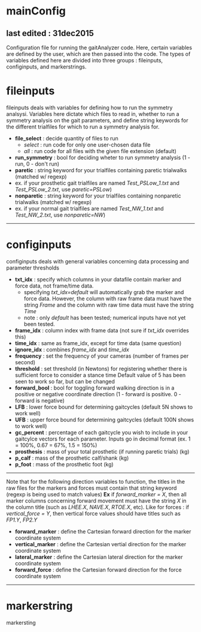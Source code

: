 # mainConfig

last edited : 31dec2015
---
Configuration file for running the gaitAnalyzer code. Here, certain variables are defined by the user, which are then passed into
the code. The types of variables defined here are divided into three groups : fileinputs, configinputs, and markerstrings.

# fileinputs
fileinputs deals with variables for defining how to run the symmetry analsysi. Variables here dictate which files to read in, whether to run a symmetry analysis on the gait parameters, and define string keywords for the different trialfiles for which to run a symmetry analysis for.
 - **file_select** : decide quantity of files to run
   - *select* :  run code for only one user-chosen data file
   - *all* : run code for all files with the given file extension (default)
 -  **run_symmetry** : bool for deciding wheter to run symmetry analysis (1 - run, 0 - don't run)
 -  **paretic** : string keyword for your trialfiles containing paretic trialwalks (matched w/ regexp) 
   - ex. if your prosthetic gait trialfiles are named *Test_PSLow_1.txt* and *Test_PSLow_2.txt*, use *paretic=PSLow*)
 -  **nonparetic** : string keyword for your trialfiles containing nonparetic trialwalks (matched w/ regexp) 
   - ex. if your normal gait trialfiles are named *Test_NW_1.txt* and *Test_NW_2.txt*, use *nonparetic=NW*)

--- 

# configinputs
configinputs deals with general variables concerning data processing and parameter thresholds
 - **txt_idx** : specify which columns in your datafile contain marker and force data, not frame/time data.
   - specifying *txt_idx=default* will automatically grab the marker and force data. However, the column with raw frame data must have the string *Frame* and the column with raw time data must have the string *Time*
   - note : only *default* has been tested; numerical inputs have not yet been tested.
 - **frame_idx** : column index with frame data (not sure if *txt_idx* overrides this)
 - **time_idx** : same as frame_idx, except for time data (same question)
 - **ignore_idx** : combines *frame_idx* and *time_idx*
 - **frequency** : set the frequency of your cameras (number of frames per second)
 - **threshold** : set threshold (in Newtons) for registering whether there is sufficient force to consider a stance time Default value of 5 has been seen to work so far, but can be changed
 - **forward_bool** : bool for toggling forward walking direction is in a positive or negative coordinate direction (1 - forward is positive. 0 - forward is negative)
 - **LFB** : lower force bound for determining gaitcycles (default 5N shows to work well)
 - **UFB** : upper force bound for determining gaitcycles (default 100N shows to work well)
 - **gc_percent** : percentage of each gaitcycle you wish to include in your gaitcylce vectors for each parameter. Inputs go in decimal format (ex. 1 = 100%, 0.67 = 67%, 1.5 = 150%)
 - **prosthesis** : mass of your total prosthetic (if running paretic trials) (kg)
 - **p_calf** : mass of the prosthetic calf/shank (kg)
 - **p_foot** : mass of the prosthetic foot (kg)
 ---
Note that for the following direction variables to function, the titles in the raw files for the markers and forces must contain that string keyword (regexp is being used to match values)
**Ex** if *forward_marker = X*, then all marker columns concerning forward movement must have the string *X* in the column title (such as *LHEE.X*, *NAVE.X*, *RTOE.X*, etc). Like for forces : if *vertical_force = Y*, then vertical force values should have titles such as *FP1.Y*, *FP2.Y*
 - **forward_marker** : define the Cartesian forward direction for the marker coordinate system
 - **vertical_marker** : define the Cartesian vertial direction for the marker coordinate system
 -  **lateral_marker** : define the Cartesian lateral direction for the marker coordinate system
 -  **forward_force** : define the Cartesian forward direction for the force coordinate system

---

# markerstring

markersting
